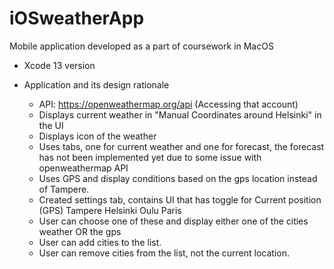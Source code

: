 # iOSweatherApp

Mobile application developed as a part of coursework in MacOS
  - Xcode 13 version

- Application and its design rationale

	- API: https://openweathermap.org/api (Accessing that account)
	- Displays current weather in "Manual Coordinates around Helsinki" in the UI
	- Displays icon of the weather
	- Uses tabs, one for current weather and one for forecast, the forecast has not been implemented yet due to some issue with openweathermap API
	- Uses GPS and display conditions based on the gps location instead of Tampere.
	- Created settings tab, contains UI that has toggle for
    		Current position (GPS)
    		Tampere
    		Helsinki
    		Oulu
		    Paris
	- User can choose one of these and display either one of the cities weather OR the gps
	- User can add cities to the list. 
	- User can remove cities from the list, not the current location. 
